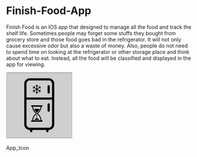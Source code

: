 # Finish-Food-App
Finish Food is an IOS app that designed to manage all the food and track the shelf life. Sometimes people may forget some stuffs they bought from grocery store and those food goes bad in the refrigerator. It will not only cause excessive odor but also a waste of money. Also, people do not need to spend time on looking at the refrigerator or other storage place and think about what to eat. Instead, all the food will be classified and displayed in the app for viewing.

![](v2_AppIcon.appiconset/Icon-60@3x.png)

App_Icon
